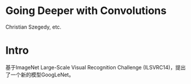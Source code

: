 # Going Deeper with Convolutions

Christian Szegedy, etc.

# Intro

基于ImageNet Large-Scale Visual Recognition Challenge (ILSVRC14)，提出了一个新的模型GoogLeNet。